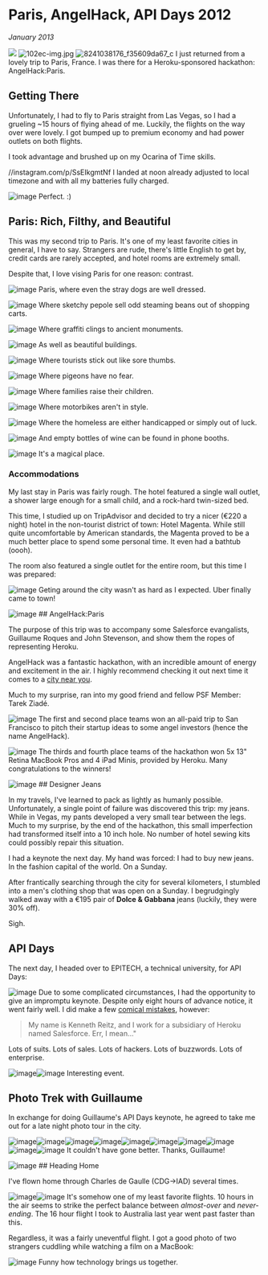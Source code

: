 # Paris, AngelHack, API Days 2012
*January 2013*





 ![](https://images.squarespace-cdn.com/content/v1/665498111876725f7613f1e6/1719666484841-DR8IKQXGXAFG9BW5HFOE/5e66e-img.jpg)      ![102ec-img.jpg](http://images.squarespace-cdn.com/content/v1/665498111876725f7613f1e6/1719666449010-SVGEJ9KYR72P8SDR6IHG/de8f5-102ec-img.jpg)    ![8241038176_f35609da67_c](http://images.squarespace-cdn.com/content/v1/665498111876725f7613f1e6/1719666461705-TIUUE9NK0OMUMCYLU0BM/050c4-eb9dd-8241038176_f35609da67_c.jpg)   I just returned from a lovely trip to Paris, France. I was there for a Heroku\-sponsored hackathon: AngelHack:Paris.

 ## Getting There

 Unfortunately, I had to fly to Paris straight from Las Vegas, so I had a grueling \~15 hours of flying ahead of me. Luckily, the flights on the way over were lovely. I got bumped up to premium economy and had power outlets on both flights.

 I took advantage and brushed up on my Ocarina of Time skills.

 //instagram.com/p/SsEIkgmtNf I landed at noon already adjusted to local timezone and with all my batteries fully charged.

 ![image](http://farm9.staticflickr.com/8200/8239923051_41bc89b15f_z.jpg) Perfect. :)

 ## Paris: Rich, Filthy, and Beautiful

 This was my second trip to Paris. It's one of my least favorite cities in general, I have to say. Strangers are rude, there's little English to get by, credit cards are rarely accepted, and hotel rooms are extremely small.

 Despite that, I love vising Paris for one reason: contrast.

 ![image](http://farm9.staticflickr.com/8203/8241038176_f35609da67_c.jpg) Paris, where even the stray dogs are well dressed.

 ![image](http://farm9.staticflickr.com/8070/8239968025_7446360e2c_c.jpg) Where sketchy pepole sell odd steaming beans out of shopping carts.

 ![image](http://farm9.staticflickr.com/8338/8241029090_083fae9f8f_c.jpg) Where graffiti clings to ancient monuments.

 ![image](http://farm9.staticflickr.com/8485/8241015112_b47005f9c4_c.jpg) As well as beautiful buildings.

 ![image](http://farm9.staticflickr.com/8069/8241022462_fda989d4a7_c.jpg) Where tourists stick out like sore thumbs.

 ![image](http://farm9.staticflickr.com/8487/8239955267_27d26931d3_c.jpg) Where pigeons have no fear.

 ![image](http://farm9.staticflickr.com/8059/8240998742_196581fd0f_c.jpg) Where families raise their children.

 ![image](http://farm9.staticflickr.com/8059/8241019272_0c515dda86_c.jpg) Where motorbikes aren't in style.

 ![image](http://farm9.staticflickr.com/8199/8241001982_34ce8a4ccc_c.jpg) Where the homeless are either handicapped or simply out of luck.

 ![image](http://farm9.staticflickr.com/8483/8239949485_39004221a1_c.jpg) And empty bottles of wine can be found in phone booths.

 ![image](http://farm9.staticflickr.com/8211/8255089364_0f416a8dc8_c.jpg) It's a magical place.

 ### Accommodations

 My last stay in Paris was fairly rough. The hotel featured a single wall outlet, a shower large enough for a small child, and a rock\-hard twin\-sized bed.

 This time, I studied up on TripAdvisor and decided to try a nicer (€220 a night) hotel in the non\-tourist district of town: Hotel Magenta. While still quite uncomfortable by American standards, the Magenta proved to be a much better place to spend some personal time. It even had a bathtub (oooh).

 The room also featured a single outlet for the entire room, but this time I was prepared:

 ![image](http://distilleryimage10.s3.amazonaws.com/e830d80c3bd811e2ab6722000a9e087c_6.jpg) Geting around the city wasn't as hard as I expected. Uber finally came to town!

 ![image](http://farm9.staticflickr.com/8351/8254013693_512e4f1187_c.jpg) ## AngelHack:Paris

 The purpose of this trip was to accompany some Salesforce evangalists, Guillaume Roques and John Stevenson, and show them the ropes of representing Heroku.

 AngelHack was a fantastic hackathon, with an incredible amount of energy and excitement in the air. I highly recommend checking it out next time it comes to a [city near you](http://angelhack.com/).

 Much to my surprise, ran into my good friend and fellow PSF Member: Tarek Ziadé.

 ![image](http://farm9.staticflickr.com/8064/8239976465_6c760b1090_c.jpg) The first and second place teams won an all\-paid trip to San Francisco to pitch their startup ideas to some angel investors (hence the name AngelHack).

 ![image](http://farm9.staticflickr.com/8059/8239978143_3d253bffa8_c.jpg) The thirds and fourth place teams of the hackathon won 5x 13" Retina MacBook Pros and 4 iPad Minis, provided by Heroku. Many congratulations to the winners!

 ![image](http://farm9.staticflickr.com/8346/8239979675_6b6de1c2fe_c.jpg) ## Designer Jeans

 In my travels, I've learned to pack as lightly as humanly possible. Unfortunately, a single point of failure was discovered this trip: my jeans. While in Vegas, my pants developed a very small tear between the legs. Much to my surprise, by the end of the hackathon, this small imperfection had transformed itself into a 10 inch hole. No number of hotel sewing kits could possibly repair this situation.

 I had a keynote the next day. My hand was forced: I had to buy new jeans. In the fashion capital of the world. On a Sunday.

 After frantically searching through the city for several kilometers, I stumbled into a men's clothing shop that was open on a Sunday. I begrudgingly walked away with a €195 pair of **Dolce \& Gabbana** jeans (luckily, they were 30% off).

 Sigh.

 ## API Days

 The next day, I headed over to EPITECH, a technical university, for API Days:

 ![image](http://farm9.staticflickr.com/8498/8255083478_737485d791_c.jpg) Due to some complicated circumstances, I had the opportunity to give an impromptu keynote. Despite only eight hours of advance notice, it went fairly well. I did make a few [comical mistakes](https://twitter.com/steveklabnik/statuses/275552778070413312), however:


> My name is Kenneth Reitz, and I work for a subsidiary of Heroku named Salesforce. Err, I mean..."

 Lots of suits. Lots of sales. Lots of hackers. Lots of buzzwords. Lots of enterprise.

 ![image](http://farm9.staticflickr.com/8074/8255082358_dcdb06d130_c.jpg)![image](http://farm9.staticflickr.com/8498/8254010665_f2cd666799_c.jpg) Interesting event.

 ## Photo Trek with Guillaume

 In exchange for doing Guillaume's API Days keynote, he agreed to take me out for a late night photo tour in the city.

 ![image](http://farm9.staticflickr.com/8353/8254020433_69bd9cd69b_c.jpg)![image](http://farm9.staticflickr.com/8067/8255090676_aeb786a22c_c.jpg)![image](http://farm9.staticflickr.com/8343/8254020813_46be7587c5_b.jpg)![image](http://farm9.staticflickr.com/8201/8254011775_339e2caa07_c.jpg)![image](http://farm9.staticflickr.com/8492/8254013299_50eefdb647_c.jpg)![image](http://farm9.staticflickr.com/8348/8254017353_c0dae5ebf0_c.jpg)![image](http://farm9.staticflickr.com/8077/8254019579_1b28d57914_c.jpg)![image](http://farm9.staticflickr.com/8219/8255092572_488865bd9e_c.jpg)![image](http://farm9.staticflickr.com/8214/8255094718_c9f199fe4e_b.jpg)![image](http://farm9.staticflickr.com/8077/8254023131_ec9d4db5c6_c.jpg) It couldn't have gone better. Thanks, Guillaume!

 ![image](http://farm9.staticflickr.com/8489/8255090376_5e0fcaa5b4_c.jpg) ## Heading Home

 I've flown home through Charles de Gaulle (CDG\-\>IAD) several times.

 ![image](http://farm9.staticflickr.com/8077/8255096238_4b742281de_c.jpg)![image](http://farm9.staticflickr.com/8222/8254023791_8060c57594_c.jpg) It's somehow one of my least favorite flights. 10 hours in the air seems to strike the perfect balance between *almost\-over* and *never\-ending*. The 16 hour flight I took to Australia last year went past faster than this.

 Regardless, it was a fairly uneventful flight. I got a good photo of two strangers cuddling while watching a film on a MacBook:

 ![image](http://farm9.staticflickr.com/8341/8255097162_7afe7763ea_c.jpg) Funny how technology brings us together.
